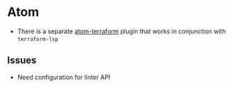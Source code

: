 # Atom

- There is a separate [atom-terraform](https://github.com/juliosueiras/atom-terraform)
  plugin that works in conjunction with `terraform-lsp`

## Issues

- Need configuration for linter API

